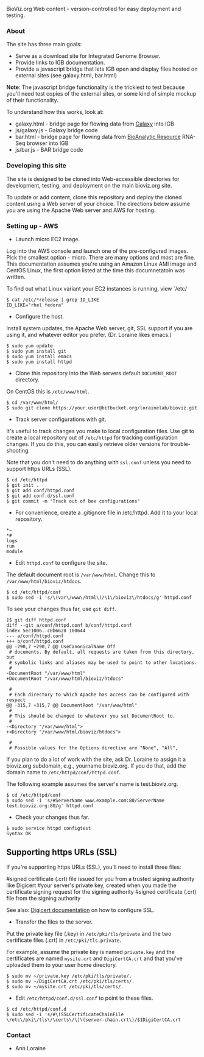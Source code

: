 BioViz.org Web content - version-controlled for easy deployment and testing. 

### About ###

The site has three main goals:

* Serve as a download site for Integrated Genome Browser. 
* Provide links to IGB documentation. 
* Provide a javascript bridge that lets IGB open and display files hosted on external sites (see galaxy.html, bar.html)

**Note**: The javascript bridge functionality is the trickiest to test because you'll need test copies of the external sites, or
some kind of simple mockup of their functionality.

To understand how this works, look at:

* galaxy.html - bridge page for flowing data from [Galaxy](http://usegalaxy.org) into IGB
* js/galaxy.js - Galaxy bridge code
* bar.html - bridge page for flowing data from [BioAnalytic Resource](http://bar.utoronto.ca) RNA-Seq browser into IGB
* js/bar.js - BAR bridge code

### Developing this site ###

The site is designed to be cloned into Web-accessible directories for development, testing, and deployment
on the main bioviz.org site. 

To update or add content, clone this repository and deploy the cloned content using a Web server of your choice.
The directions below assume you are using the Apache Web server and AWS for hosting. 

### Setting up - AWS ###

* Launch micro EC2 image. 

Log into the AWS console and launch one of the pre-configured images. Pick the smallest option - micro. There are many options and most are fine. 
This documentation assumes you're using an Amazon Linux AMI image and CentOS Linux, the first option listed at the
time this documnetatoin was written. 

To find out what Linux variant your EC2 instances is running, view `/etc/

```
$ cat /etc/*release | grep ID_LIKE
ID_LIKE="rhel fedora"
```

* Configure the host. 

Install system updates, the Apache Web server, git, SSL support if you are using it, and whatever editor you prefer. (Dr. Loraine likes emacs.)

```
$ sudo yum update
$ sudo yum install git
$ sudo yum install emacs 
$ sudo yum install httpd
```

* Clone this repository into the Web servers default `DOCUMENT_ROOT` directory. 

On CentOS this is `/etc/www/html`.

```
$ cd /var/www/html/
$ sudo git clone https://your.user@bitbucket.org/lorainelab/bioviz.git
```

* Track server configurations with git.

It's useful to track changes you make to local configuration files. Use git to create a local
repository out of `/etc/httpd` for tracking configuration changes. If you do this, you can 
easily retrieve older versions for trouble-shooting.

Note that you don't need to do anything with `ssl.conf` unless you need to support https URLs (SSL).

```
$ cd /etc/httpd
$ git init .
$ git add conf/httpd.conf
$ git add conf.d/ssl.conf
$ git commit -m "Track out of box configurations"
```

* For convenience, create a .gitignore file in /etc/httpd. Add it to your local repository.

```
*~
*#
logs
run
module
```

* Edit `httpd.conf` to configure the site. 

The default document root is `/var/www/html`. Change this to `/var/www/html/bioviz/htdocs`. 

```
$ cd /etc/httpd/conf
$ sudo sed -i 's/\(var\/www\/html\)/\1\/bioviz\/htdocs/g' httpd.conf
```

To see your changes thus far, use `git diff`.

```
]$ git diff httpd.conf 
diff --git a/conf/httpd.conf b/conf/httpd.conf
index 5ec1006..c0b6628 100644
--- a/conf/httpd.conf
+++ b/conf/httpd.conf
@@ -290,7 +290,7 @@ UseCanonicalName Off
 # documents. By default, all requests are taken from this directory, but
 # symbolic links and aliases may be used to point to other locations.
 #
-DocumentRoot "/var/www/html"
+DocumentRoot "/var/www/html/bioviz/htdocs"
 
 #
 # Each directory to which Apache has access can be configured with respect
@@ -315,7 +315,7 @@ DocumentRoot "/var/www/html"
 #
 # This should be changed to whatever you set DocumentRoot to.
 #
-<Directory "/var/www/html">
+<Directory "/var/www/html/bioviz/htdocs">
 
 #
 # Possible values for the Options directive are "None", "All",
 ```
 
If you plan to do a lot of work with the site, ask Dr. Loraine to assign it a bioviz.org subdomain,
e.g., yourname.bioviz.org. If you do that, add the domain name to `/etc/httpd/conf/httpd.conf`.

The following example assumes the server's name is test.bioviz.org. 

```
$ cd /etc/httpd/conf
$ sudo sed -i 's/#ServerName www.example.com:80/ServerName test.bioviz.org:80/g' httpd.conf
```

* Check your changes thus far. 

```
$ sudo service httpd configtest
Syntax OK
```

## Supporting https URLs (SSL) ##

If you're supporting https URLs (SSL), you'll need to install three files: 

#signed certificate (.crt) file issued for you from a trusted signing authority like Digicert
#your server's private key, created when you made the certificate signing request for the signing authority
#signed certificate (.crt) file from the signing authority

See also: [Digicert documentation](https://www.digicert.com/csr-ssl-installation/apache-openssl.htm) on how to configure SSL.

* Transfer the files to the server. 

Put the private key file (.key) in `/etc/pki/tls/private` and the two certificate files (.crt) in `/etc/pki/tls.private`.

For example, assume the private key is named `private.key` and the certificates are named `mysite.crt` and `DigiCertCA.crt` 
and that you've uploaded them to your user home directory.

```
$ sudo mv ~/private.key /etc/pki/tls/private/.
$ sudo mv ~/DigiCertCA.crt /etc/pki/tls/certs/.
$ sudo mv ~/mysite.crt /etc/pki/tls/certs/.
```

* Edit `/etc/httpd/conf.d/ssl.conf` to point to these files. 

```
$ cd /etc/httpd/conf.d
$ sudo sed -i 's/#\(SSLCertificateChainFile \/etc\/pki\/tls\/\certs\/\)\(server-chain.crt\)/$1DigiCertCA.crt
```

### Contact ###

* Ann Loraine